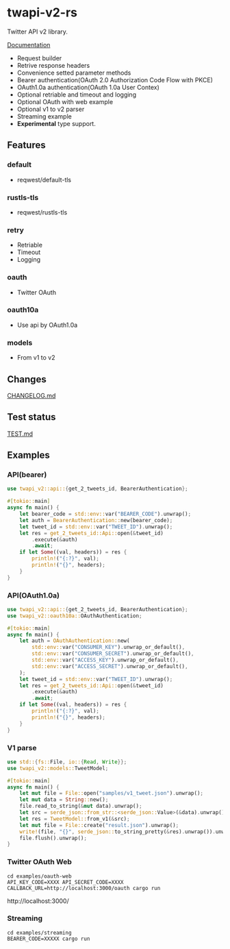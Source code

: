 # twapi-v2-rs

Twitter API v2 library.

[Documentation](https://docs.rs/twapi-v2)

- Request builder
- Retrive response headers
- Convenience setted parameter methods
- Bearer authentication(OAuth 2.0 Authorization Code Flow with PKCE)
- OAuth1.0a authentication(OAuth 1.0a User Contex)
- Optional retriable and timeout and logging
- Optional OAuth with web example
- Optional v1 to v2 parser
- Streaming example
- **Experimental** type support.

## Features
### default
- reqwest/default-tls

### rustls-tls
- reqwest/rustls-tls

### retry
- Retriable
- Timeout
- Logging

### oauth
- Twitter OAuth

### oauth10a
- Use api by OAuth1.0a

### models
- From v1 to v2

## Changes
[CHANGELOG.md](https://github.com/aoyagikouhei/twapi-v2-rs/blob/main/CHANGELOG.md)

## Test status
[TEST.md](https://github.com/aoyagikouhei/twapi-v2-rs/blob/main/TEST.md)

## Examples

### API(bearer)
```rust
use twapi_v2::api::{get_2_tweets_id, BearerAuthentication};

#[tokio::main]
async fn main() {
    let bearer_code = std::env::var("BEARER_CODE").unwrap();
    let auth = BearerAuthentication::new(bearer_code);
    let tweet_id = std::env::var("TWEET_ID").unwrap();
    let res = get_2_tweets_id::Api::open(&tweet_id)
        .execute(&auth)
        .await;
    if let Some((val, headers)) = res {
        println!("{:?}", val);
        println!("{}", headers);
    }
}
```

### API(OAuth1.0a)
```rust
use twapi_v2::api::{get_2_tweets_id, BearerAuthentication};
use twapi_v2::oauth10a::OAuthAuthentication;

#[tokio::main]
async fn main() {
    let auth = OAuthAuthentication::new(
        std::env::var("CONSUMER_KEY").unwrap_or_default(),
        std::env::var("CONSUMER_SECRET").unwrap_or_default(),
        std::env::var("ACCESS_KEY").unwrap_or_default(),
        std::env::var("ACCESS_SECRET").unwrap_or_default(),
    );
    let tweet_id = std::env::var("TWEET_ID").unwrap();
    let res = get_2_tweets_id::Api::open(&tweet_id)
        .execute(&auth)
        .await;
    if let Some((val, headers)) = res {
        println!("{:?}", val);
        println!("{}", headers);
    }
}
```

### V1 parse
```rust
use std::{fs::File, io::{Read, Write}};
use twapi_v2::models::TweetModel;

#[tokio::main]
async fn main() {
    let mut file = File::open("samples/v1_tweet.json").unwrap();
    let mut data = String::new();
    file.read_to_string(&mut data).unwrap();
    let src = serde_json::from_str::<serde_json::Value>(&data).unwrap();
    let res = TweetModel::from_v1(&src);
    let mut file = File::create("result.json").unwrap();
    write!(file, "{}", serde_json::to_string_pretty(&res).unwrap()).unwrap();
    file.flush().unwrap();
}
```

### Twitter OAuth Web
```
cd examples/oauth-web
API_KEY_CODE=XXXX API_SECRET_CODE=XXXX CALLBACK_URL=http://localhost:3000/oauth cargo run
```
http://localhost:3000/

### Streaming
```
cd examples/streaming
BEARER_CODE=XXXXX cargo run
```